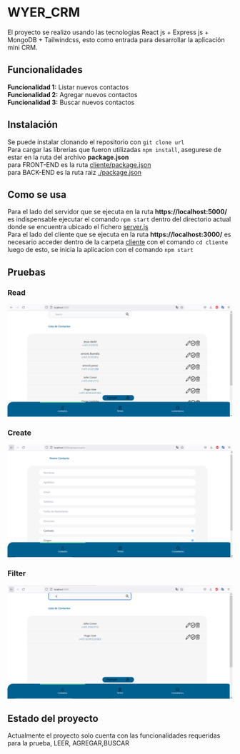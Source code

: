 # WYER_CRM
El proyecto se realizo usando las tecnologias React js + Express js + MongoDB + Tailwindcss, esto como entrada para desarrollar la aplicación mini CRM.

## Funcionalidades
**Funcionalidad 1:** Listar nuevos contactos   
**Funcionalidad 2:** Agregar nuevos contactos    
**Funcionalidad 3:** Buscar nuevos contactos   

## Instalación
Se puede instalar clonando el repositorio con ```git clone url```  
Para cargar las librerias que fueron utilizadas ```npm install```, asegurese de estar en la ruta del archivo **package.json**  
para FRONT-END es la ruta [cliente/package.json](https://github.com/Arnovis27/Wyer_Crm/tree/main/cliente)  
para BACK-END es la ruta raiz [./package.json](https://github.com/Arnovis27/Wyer_Crm)

## Como se usa
Para el lado del servidor que se ejecuta en la ruta **https://localhost:5000/** es indispensable ejecutar el comando ```npm start``` dentro del directorio actual donde se encuentra ubicado el fichero [server.js](https://github.com/Arnovis27/Wyer_Crm/blob/main/server.js)  
Para el lado del cliente que se ejecuta en la ruta **https://localhost:3000/** es necesario acceder dentro de la carpeta [cliente](https://github.com/Arnovis27/Wyer_Crm/tree/main/cliente) con el comando ```cd cliente``` luego de esto, se inicia la aplicacion con el comando ```npm start```  

## Pruebas
### Read 
![image](https://github.com/Arnovis27/Wyer_Crm/blob/main/capturas/Lista.PNG)  

### Create
![image](https://github.com/Arnovis27/Wyer_Crm/blob/main/capturas/formulario.PNG)  

### Filter
![image](https://github.com/Arnovis27/Wyer_Crm/blob/main/capturas/Filtro.PNG)

## Estado del proyecto
Actualmente el proyecto solo cuenta con las funcionalidades requeridas para la prueba, LEER, AGREGAR,BUSCAR
